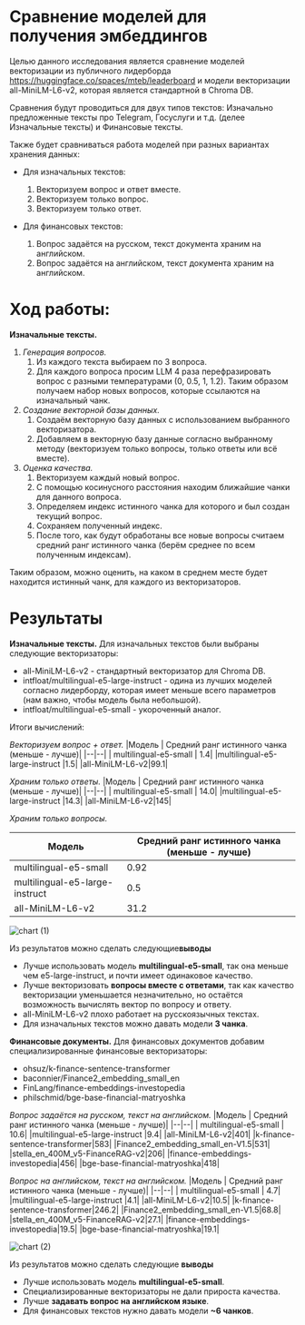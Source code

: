 # Сравнение моделей для получения эмбеддингов  
  
Целью данного исследования является сравнение моделей векторизации из публичного лидерборда https://huggingface.co/spaces/mteb/leaderboard и модели векторизации all-MiniLM-L6-v2, которая является стандартной в Chroma DB.  

Сравнения будут проводиться для двух типов текстов: Изначально предложенные тексты про Telegram, Госуслуги и т.д. (делее Изначальные тексты) и Финансовые тексты. 

Также будет сравниваться работа моделей при разных вариантах хранения данных:
- Для изначальных текстов:
	1. Векторизуем вопрос и ответ вместе.
	2. Векторизуем только вопрос.
	3. Векторизуем только ответ.
	
- Для финансовых текстов:
	1. Вопрос задаётся на русском, текст документа храним на английском.
	2. Вопрос задаётся на английском, текст документа храним на английском.
  
# Ход работы:  
**Изначальные тексты.**  
1. *Генерация вопросов.*
	1. Из каждого текста выбираем по 3 вопроса. 
	2. Для каждого вопроса просим LLM 4 раза перефразировать вопрос с разными температурами (0, 0.5, 1, 1.2).  Таким образом получаем набор новых вопросов, которые ссылаются на изначальный чанк.
2. *Создание векторной базы данных.*
	1. Создаём векторную базу данных с использованием выбранного векторизатора.
	2. Добавляем в векторную базу данные согласно выбранному методу (векторизуем только вопросы, только ответы или всё вместе).
3. *Оценка качества.* 
	1. Векторизуем каждый новый вопрос.
	2. С помощью косинусного расстояния находим ближайшие чанки для данного вопроса.
	3. Определяем индекс истинного чанка для которого и был создан текущий вопрос.
	4. Сохраняем полученный индекс.
	5. После того, как будут обработаны все новые вопросы считаем средний ранг истинного чанка (берём среднее по всем полученным индексам).

Таким образом, можно оценить, на каком в среднем месте будет находится истинный чанк, для каждого из векторизаторов.

# Результаты
**Изначальные тексты.**
Для изначальных текстов были выбраны следующие векторизаторы:
- all-MiniLM-L6-v2 - стандартный векторизатор для Chroma DB.
- intfloat/multilingual-e5-large-instruct - одина из лучших моделей согласно лидерборду, которая имеет меньше всего параметров (нам важно, чтобы модель была небольшой).
- intfloat/multilingual-e5-small - укороченный аналог.

Итоги вычислений:

*Векторизуем вопрос + ответ.*
|Модель  |  Средний ранг истинного чанка (меньше - лучше)|
|--|--|
| multilingual-e5-small |  1.4|
|multilingual-e5-large-instruct |1.5|
|all-MiniLM-L6-v2|99.1|

*Храним только ответы.*
|Модель  |  Средний ранг истинного чанка (меньше - лучше)|
|--|--|
| multilingual-e5-small |  14.0|
|multilingual-e5-large-instruct |14.3|
|all-MiniLM-L6-v2|145|

*Xраним только вопросы.*

|Модель  |  Средний ранг истинного чанка (меньше - лучше)|
|--|--|
| multilingual-e5-small |  0.92|
|multilingual-e5-large-instruct |0.5|
|all-MiniLM-L6-v2|31.2|

![chart (1)](https://github.com/user-attachments/assets/b3067744-85a1-4f4e-98d4-590d5f8ddaa7)

Из результатов можно сделать  следующие**выводы**
- Лучше использовать модель **multilingual-e5-small**, так она меньше чем e5-large-instruct, и почти имеет одинаковое качество. 
- Лучше векторизовать **вопросы вместе с ответами**, так как качество векторизации уменьшается незначительно, но остаётся возможность вычислять вектор по вопросу и ответу. 
- all-MiniLM-L6-v2 плохо работает на русскоязычных текстах.
- Для изначальных текстов можно давать модели **3 чанка**.

**Финансовые документы.**
Для финансовых документов добавим специализированные финансовые векторизаторы:
- ohsuz/k-finance-sentence-transformer 
- baconnier/Finance2_embedding_small_en
- FinLang/finance-embeddings-investopedia
- philschmid/bge-base-financial-matryoshka 

*Вопрос задаётся на русском, текст на английском.*
|Модель  |  Средний ранг истинного чанка (меньше - лучше)|
|--|--|
| multilingual-e5-small |  10.6|
|multilingual-e5-large-instruct |9.4|
|all-MiniLM-L6-v2|401|
|k-finance-sentence-transformer|583|
|Finance2_embedding_small_en-V1.5|531|
|stella_en_400M_v5-FinanceRAG-v2|206|
|finance-embeddings-investopedia|456|
|bge-base-financial-matryoshka|418|

*Вопрос на английском, текст на английском.*
|Модель  |  Средний ранг истинного чанка (меньше - лучше)|
|--|--|
| multilingual-e5-small |  4.7|
|multilingual-e5-large-instruct |4.1|
|all-MiniLM-L6-v2|10.5|
|k-finance-sentence-transformer|246.2|
|Finance2_embedding_small_en-V1.5|68.8|
|stella_en_400M_v5-FinanceRAG-v2|27.1|
|finance-embeddings-investopedia|19.5|
|bge-base-financial-matryoshka|19.1|

![chart (2)](https://github.com/user-attachments/assets/e53074f1-d080-4875-b012-f23320806a9e)

Из результатов можно сделать следующие **выводы**
- Лучше использовать модель **multilingual-e5-small**.
- Специализированные векторизаторы не дали прироста качества. 
- Лучше **задавать вопрос на английском языке**. 
- Для финансовых текстов нужно давать модели **~6 чанков**.
